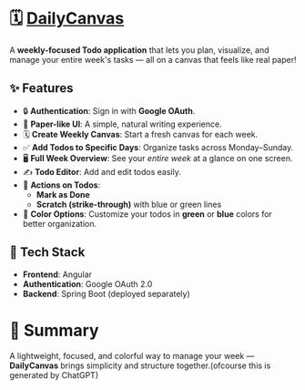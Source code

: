 
# 🗓️ [**DailyCanvas**](https://dailycanvas.deepsalunkhee.com/)

 A **weekly-focused Todo application** that lets you plan, visualize, and manage your entire week's tasks — all on a canvas that feels like real paper!



## ✨ Features

- 🔒 **Authentication**: Sign in with **Google OAuth**.
- 📝 **Paper-like UI**: A simple, natural writing experience.
- 🗓️ **Create Weekly Canvas**: Start a fresh canvas for each week.
- ✅ **Add Todos to Specific Days**: Organize tasks across Monday–Sunday.
- 🖥️ **Full Week Overview**: See your *entire week* at a glance on one screen.
- ✍️ **Todo Editor**: Add and edit todos easily.
- 🎯 **Actions on Todos**:
  - **Mark as Done**
  - **Scratch (strike-through)** with blue or green lines
- 🎨 **Color Options**: Customize your todos in **green** or **blue** colors for better organization.



## 📂 Tech Stack

- **Frontend**: Angular
- **Authentication**: Google OAuth 2.0
- **Backend**: Spring Boot (deployed separately)


# 🏁 Summary

A lightweight, focused, and colorful way to manage your week — **DailyCanvas** brings simplicity and structure together.(ofcourse this is generated by ChatGPT)

